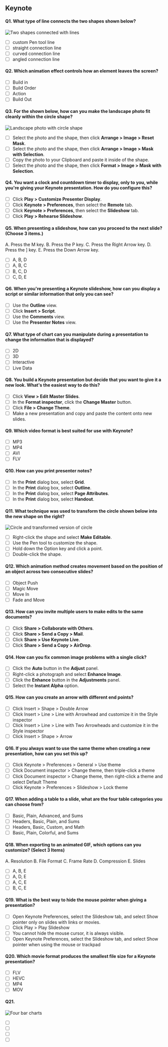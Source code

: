 ## Keynote

#### Q1. What type of line connects the two shapes shown below?

![Two shapes connected with lines](images/Q1.png?raw=png)

- [ ] custom Pen tool line
- [ ] straight connection line
- [ ] curved connection line
- [ ] angled connection line

#### Q2. Which animation effect controls how an element leaves the screen?

- [ ] Build in
- [ ] Build Order
- [ ] Action
- [ ] Build Out

#### Q3. For the shown below, how can you make the landscape photo fit cleanly within the circle shape?

![Landscape photo with circle shape](images/Q3.png?raw=png)

- [ ] Select the photo and the shape, then click **Arrange > Image > Reset Mask**.
- [ ] Select the photo and the shape, then click **Arrange > Image > Mask with Selection**.
- [ ] Copy the photo to your Clipboard and paste it inside of the shape.
- [ ] Select the photo and the shape, then click **Format > Image > Mask with Selection**.

#### Q4. You want a clock and countdown timer to display, only to you, while you're giving your Keynote presentation. How do you configure this?

- [ ] Click **Play > Customize Presenter Display**.
- [ ] Click **Keynote > Preferences**, then select the **Remote** tab.
- [ ] Click **Keynote > Preferences**, then select the **Slideshow** tab.
- [ ] Click **Play > Rehearse Slideshow**.

#### Q5. When presenting a slideshow, how can you proceed to the next slide? (Choose 3 items.)

A. Press the M key.
B. Press the P key.
C. Press the Right Arrow key.
D. Press the ] key.
E. Press the Down Arrow key.

- [ ] A, B, D
- [ ] A, B, C
- [ ] B, C, D
- [ ] C, D, E

#### Q6. When you're presenting a Keynote slideshow, how can you display a script or similar information that only you can see?

- [ ] Use the **Outline** view.
- [ ] Click **Insert > Script**.
- [ ] Use the **Comments** view.
- [ ] Use the **Presenter Notes** view.

#### Q7. What type of chart can you manipulate during a presentation to change the information that is displayed?

- [ ] 2D
- [ ] 3D
- [ ] Interactive
- [ ] Live Data

#### Q8. You build a Keynote presentation but decide that you want to give it a new look. What's the easiest way to do this?

- [ ] Click **View > Edit Master Slides**.
- [ ] In the **Format inspector**, click the **Change Master** button.
- [ ] Click **File > Change Theme**.
- [ ] Make a new presentation and copy and paste the content onto new slides.

#### Q9. Which video format is best suited for use with Keynote?

- [ ] MP3
- [ ] MP4
- [ ] AVI
- [ ] FLV

#### Q10. How can you print presenter notes?

- [ ] In the **Print** dialog box, select **Grid**.
- [ ] In the **Print** dialog box, select **Outline**.
- [ ] In the **Print** dialog box, select **Page Attributes**.
- [ ] In the **Print** dialog box, select **Handout**.

#### Q11. What technique was used to transform the circle shown below into the new shape on the right?

![Circle and transformed version of circle](images/Q11.png?raw=png)

- [ ] Right-click the shape and select **Make Editable**.
- [ ] Use the Pen tool to customize the shape.
- [ ] Hold down the Option key and click a point.
- [ ] Double-click the shape.

#### Q12. Which animation method creates movement based on the position of an object across two consecutive slides?

- [ ] Object Push
- [ ] Magic Move
- [ ] Move In
- [ ] Fade and Move

#### Q13. How can you invite multiple users to make edits to the same documents?

- [ ] Click **Share > Collaborate with Others**.
- [ ] Click **Share > Send a Copy > Mail**.
- [ ] Click **Share > Use Keynote Live**.
- [ ] Click **Share > Send a Copy > AirDrop**.

#### Q14. How can you fix common image problems with a single click?

- [ ] Click the **Auto** button in the **Adjust** panel.
- [ ] Right-click a photograph and select **Enhance Image**.
- [ ] Click the **Enhance** button in the **Adjustments** panel.
- [ ] Select the **Instant Alpha** option.

#### Q15. How can you create an arrow with different end points?

- [ ] Click Insert > Shape > Double Arrow
- [ ] Click Insert > Line > Line with Arrowhead and customize it in the Style inspector
- [ ] Click Insert > Line > Line with Two Arrowheads and customize it in the Style inspector
- [ ] Click Insert > Shape > Arrow

#### Q16. If you always want to use the same theme when creating a new presentation, how can you set this up?

- [ ] Click Keynote > Preferences > General > Use theme
- [ ] Click Document inspector > Change theme, then triple-click a theme
- [ ] Click Document inspector > Change theme, then right-click a theme and select Default Theme
- [ ] Click Keynote > Preferences > Slideshow > Lock theme

#### Q17. When adding a table to a slide, what are the four table categories you can choose from?

- [ ] Basic, Plain, Advanced, and Sums
- [ ] Headers, Basic, Plain, and Sums
- [ ] Headers, Basic, Custom, and Math
- [ ] Basic, Plain, Colorful, and Sums

#### Q18. When exporting to an animated GIF, which options can you customize? (Select 3 Items)

A. Resolution
B. File Format
C. Frame Rate
D. Compression
E. Slides

- [ ] A, B, E
- [ ] A, D, E
- [ ] A, C, E
- [ ] B, C, E

#### Q19. What is the best way to hide the mouse pointer when giving a presentation?

- [ ] Open Keynote Preferences, select the Slideshow tab, and select Show pointer only on slides with links or movies.
- [ ] Click Play > Play Slideshow
- [ ] You cannot hide the mouse cursor, it is always visible.
- [ ] Open Keynote Preferences, select the Slideshow tab, and select Show pointer when using the mouse or trackpad

#### Q20. Which movie format produces the smallest file size for a Keynote presentation?

- [ ] FLV
- [ ] HEVC
- [ ] MP4
- [ ] MOV

#### Q21.

![Four bar charts](images/Q21.png?raw=png)

- [ ] &shy;
- [ ] &shy;
- [ ] &shy;
- [ ] &shy;
